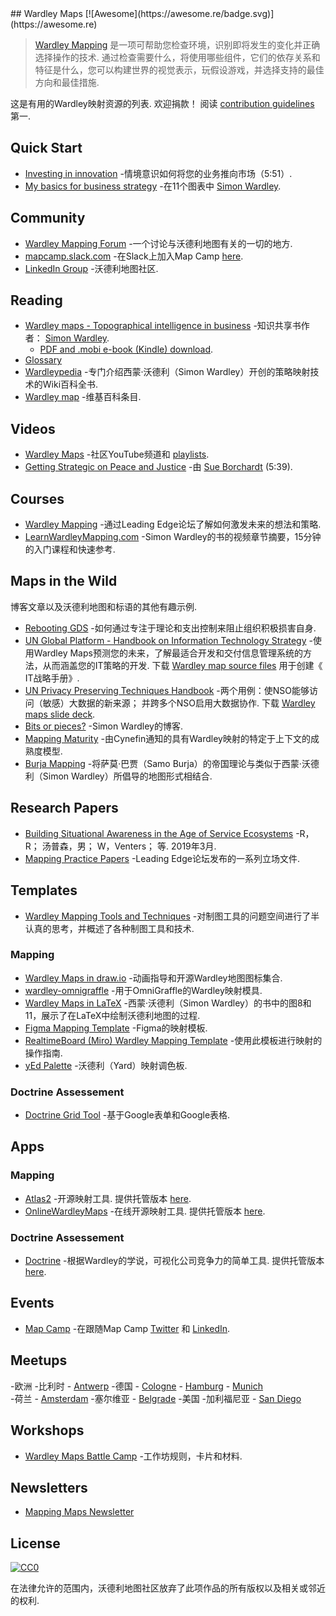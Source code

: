 <div class="github-widget" data-repo="wardley-maps-community/awesome-wardley-maps"></div>
<script async src="https://pagead2.googlesyndication.com/pagead/js/adsbygoogle.js"></script><ins class="adsbygoogle" style="display:block" data-ad-client="ca-pub-6890694312814945" data-ad-slot="5473692530" data-ad-format="auto"  data-full-width-responsive="true"></ins><script>(adsbygoogle = window.adsbygoogle || []).push({});</script>
## Wardley Maps [![Awesome](https://awesome.re/badge.svg)](https://awesome.re)

> [Wardley Mapping](https://en.wikipedia.org/wiki/Wardley_map)  是一项可帮助您检查环境，识别即将发生的变化并正确选择操作的技术.  通过检查需要什么，将使用哪些组件，它们的依存关系和特征是什么，您可以构建世界的视觉表示，玩假设游戏，并选择支持的最佳方向和最佳措施.

 这是有用的Wardley映射资源的列表.  欢迎捐款！  阅读 [contribution guidelines](https://github.com/wardley-maps-community/awesome-wardley-maps/blob/master/contributing.md) 第一.



## Quick Start

- [Investing in innovation](https://www.youtube.com/watch?v=Gfq3ocmadZo&list=PLP0vnsXbJsRVkWG7pjboonlrbISxtSN9I) -情境意识如何将您的业务推向市场（5:51）.
- [My basics for business strategy](https://medium.com/hackernoon/my-basics-for-mapping-a-business-5b20f364b216) -在11个图表中 [Simon Wardley](https://twitter.com/swardley).

## Community

- [Wardley Mapping Forum](https://community.wardleymaps.com/) -一个讨论与沃德利地图有关的一切的地方.
- [mapcamp.slack.com](https://mapcamp.slack.com/) -在Slack上加入Map Camp [here](https://map-camp-slack-invite.herokuapp.com/).
- [LinkedIn Group](https://www.linkedin.com/groups/13604539/) -沃德利地图社区.

## Reading

- [Wardley maps - Topographical intelligence in business](https://medium.com/wardleymaps) -知识共享书作者： [Simon Wardley](https://twitter.com/swardley).
  - [PDF and .mobi e-book (Kindle) download](https://github.com/andrewharmellaw/wardley-maps-book/releases).
- [Glossary](https://community.wardleymaps.com/t/mapping-glossary/280)
- [Wardleypedia](http://wardleypedia.org/mediawiki/index.php/Main_Page) -专门介绍西蒙·沃德利（Simon Wardley）开创的策略映射技术的Wiki百科全书.
- [Wardley map](https://en.wikipedia.org/wiki/Wardley_map) -维基百科条目.

## Videos

- [Wardley Maps](https://www.youtube.com/c/WardleyMaps) -社区YouTube频道和 [playlists](https://www.youtube.com/channel/UCZ9-K9BLFozmmvmWzjyjkow/playlists).
- [Getting Strategic on Peace and Justice](https://vimeo.com/363571089) -由 [Sue Borchardt](https://vimeo.com/researchartist) (5:39).

## Courses

- [Wardley Mapping](https://learn.leadingedgeforum.com/p/wardley-mapping/?product_id=277424) -通过Leading Edge论坛了解如何激发未来的想法和策略.
- [LearnWardleyMapping.com](https://learnwardleymapping.com/) -Simon Wardley的书的视频章节摘要，15分钟的入门课程和快速参考.

## Maps in the Wild

博客文章以及沃德利地图和标语的其他有趣示例.

- [Rebooting GDS](https://medium.com/hackernoon/rebooting-gds-96b1595096fa) -如何通过专注于理论和支出控制来阻止组织积极损害自身.
- [UN Global Platform - Handbook on Information Technology Strategy](https://marketplace.officialstatistics.org/un-global-platform-handbook-on-information-technology-strategy)  -使用Wardley Maps预测您的未来，了解最适合开发和交付信息管理系统的方法，从而涵盖您的IT策略的开发.  下载 [Wardley map source files](https://marketplace.officialstatistics.org/template-wardley-maps) 用于创建《 IT战略手册》.
- [UN Privacy Preserving Techniques Handbook](https://marketplace.officialstatistics.org/privacy-preserving-techniques-handbook)  -两个用例：使NSO能够访问（敏感）大数据的新来源；  并跨多个NSO启用大数据协作.  下载 [Wardley maps slide deck](https://docs.google.com/presentation/d/1hIcTcwp7SEnh3SEfRCiJ7SDPZGeFRWLhzHYDDkSfKTc).
- [Bits or pieces?](https://blog.gardeviance.org/) -Simon Wardley的博客.
- [Mapping Maturity](https://medium.com/@chrisvmcd/mapping-maturity-create-context-specific-maturity-models-with-wardley-maps-informed-by-cynefin-37ffcd1d315) -由Cynefin通知的具有Wardley映射的特定于上下文的成熟度模型.
- [Burja Mapping](https://medium.com/@tasshin/why-map-power-e97969527d57) -将萨莫·巴贾（Samo Burja）的帝国理论与类似于西蒙·沃德利（Simon Wardley）所倡导的地图形式相结合.

## Research Papers

- [Building Situational Awareness in the Age of Service Ecosystems](https://ore.exeter.ac.uk/repository/handle/10871/36643)  -R，R；  汤普森，男；  W，Venters；  等.  2019年3月.
- [Mapping Practice Papers](https://leadingedgeforum.com/research/?term=mapping&type=Position+Paper) -Leading Edge论坛发布的一系列立场文件.

## Templates

- [Wardley Mapping Tools and Techniques](https://hiredthought.com/2017/10/11/wardley-mapping-tools-and-techniques/) -对制图工具的问题空间进行了半认真的思考，并概述了各种制图工具和技术.

### Mapping

- [Wardley Maps in draw.io](https://juliusgamanyi.com/2019/03/25/wardley-maps-in-drawio/) -动画指导和开源Wardley地图图标集合.
- [wardley-omnigraffle](https://github.com/harrylove/wardley-omnigraffle) -用于OmniGraffle的Wardley映射模具.
- [Wardley Maps in LaTeX](https://github.com/latticecut/Wardley_Chapter2_Finding_a_path) -西蒙·沃德利（Simon Wardley）的书中的图8和11，展示了在LaTeX中绘制沃德利地图的过程.
- [Figma Mapping Template](https://community.wardleymaps.com/t/figma-mapping-template/487) -Figma的映射模板.
- [RealtimeBoard (Miro) Wardley Mapping Template](https://miro.com/blog/wardley-maps-whiteboard-canvas/) -使用此模板进行映射的操作指南.
- [yEd Palette](https://github.com/colugo/yed-wardley) -沃德利（Yard）映射调色板.

### Doctrine Assessement

- [Doctrine Grid Tool](https://justin.stach.uk/doctrine_grid_tool) -基于Google表单和Google表格.

## Apps

### Mapping

- [Atlas2](https://github.com/LeadingEdgeForum/atlas2)  -开源映射工具.  提供托管版本 [here](https://atlas2.wardleymaps.com/).
- [OnlineWardleyMaps](https://github.com/damonsk/onlinewardleymaps)  -在线开源映射工具.  提供托管版本 [here](https://onlinewardleymaps.com/).

### Doctrine Assessement

- [Doctrine](https://github.com/cdaniel/doctrine/)  -根据Wardley的学说，可视化公司竞争力的简单工具.  提供托管版本 [here](https://doctrine.wardleymaps.com/).

## Events

- [Map Camp](https://www.map-camp.com/) -在跟随Map Camp [Twitter](https://twitter.com/map_camp) 和 [LinkedIn](https://www.linkedin.com/company/map-camp/).

## Meetups

-欧洲
  -比利时
    - [Antwerp](https://www.meetup.com/Wardley-Mapping-In-Belgium/)
  -德国
    - [Cologne](https://www.meetup.com/New-Business-Strategies-Wardley-Maps-OODA-Loops-and-more/)
    - [Hamburg](https://www.meetup.com/Strategic-Business-Map-Club-Hamburg/)
    - [Munich](https://www.meetup.com/Wardley-Mapping-Community-Muenchen/)    
  -荷兰
    - [Amsterdam](https://www.meetup.com/nl-NL/Strategic-Mapping-Meetup-AMS/)
  -塞尔维亚
    - [Belgrade](https://www.meetup.com/map-meetup-belgrade/)
-美国
  -加利福尼亚
    - [San Diego](https://www.meetup.com/San-Diego-Business-Strategy-Meetup-Group/)
  
## Workshops

- [Wardley Maps Battle Camp](https://github.com/simalexan/battlecamp) -工作坊规则，卡片和材料.

## Newsletters

- [Mapping Maps Newsletter](https://twitter.com/MappingMapsNews)

## License

[![CC0](https://mirrors.creativecommons.org/presskit/buttons/88x31/svg/cc-zero.svg)](https://creativecommons.org/publicdomain/zero/1.0)

在法律允许的范围内，沃德利地图社区放弃了此项作品的所有版权以及相关或邻近的权利.
